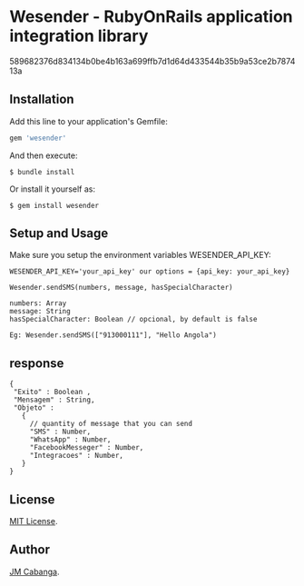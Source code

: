 # Wesender - RubyOnRails application integration library
589682376d834134b0be4b163a699ffb7d1d64d433544b35b9a53ce2b787413a
## Installation

Add this line to your application's Gemfile:

```ruby
gem 'wesender'
```

And then execute:

    $ bundle install

Or install it yourself as:

    $ gem install wesender

## Setup and Usage
Make sure you setup the environment variables WESENDER_API_KEY:

```
WESENDER_API_KEY='your_api_key' our options = {api_key: your_api_key}

Wesender.sendSMS(numbers, message, hasSpecialCharacter)

numbers: Array
message: String
hasSpecialCharacter: Boolean // opcional, by default is false
```
```
Eg: Wesender.sendSMS(["913000111"], "Hello Angola")
```
## response
```
{
 "Exito" : Boolean ,
 "Mensagem" : String,
 "Objeto" :
   {
     // quantity of message that you can send
     "SMS" : Number,
     "WhatsApp" : Number,
     "FacebookMesseger" : Number,
     "Integracoes" : Number,
   }
}
```
## License
[MIT License](https://opensource.org/licenses/MIT).

## Author

[JM Cabanga](https://github.com/cabanga).

